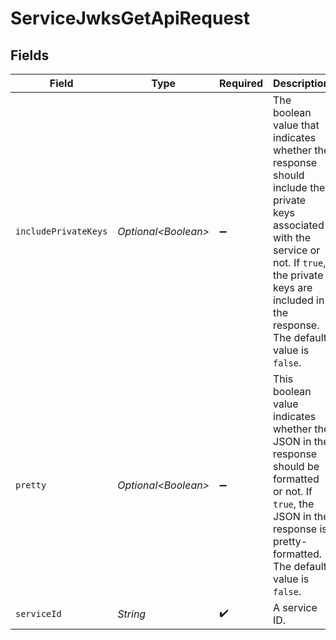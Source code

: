 # ServiceJwksGetApiRequest


## Fields

| Field                                                                                                                                                                                                             | Type                                                                                                                                                                                                              | Required                                                                                                                                                                                                          | Description                                                                                                                                                                                                       |
| ----------------------------------------------------------------------------------------------------------------------------------------------------------------------------------------------------------------- | ----------------------------------------------------------------------------------------------------------------------------------------------------------------------------------------------------------------- | ----------------------------------------------------------------------------------------------------------------------------------------------------------------------------------------------------------------- | ----------------------------------------------------------------------------------------------------------------------------------------------------------------------------------------------------------------- |
| `includePrivateKeys`                                                                                                                                                                                              | *Optional\<Boolean>*                                                                                                                                                                                              | :heavy_minus_sign:                                                                                                                                                                                                | The boolean value that indicates whether the response should include the private keys associated with the service or not. If `true`, the private keys are included in the response. The default value is `false`. |
| `pretty`                                                                                                                                                                                                          | *Optional\<Boolean>*                                                                                                                                                                                              | :heavy_minus_sign:                                                                                                                                                                                                | This boolean value indicates whether the JSON in the response should be formatted or not. If `true`, the JSON in the response is pretty-formatted. The default value is `false`.                                  |
| `serviceId`                                                                                                                                                                                                       | *String*                                                                                                                                                                                                          | :heavy_check_mark:                                                                                                                                                                                                | A service ID.                                                                                                                                                                                                     |